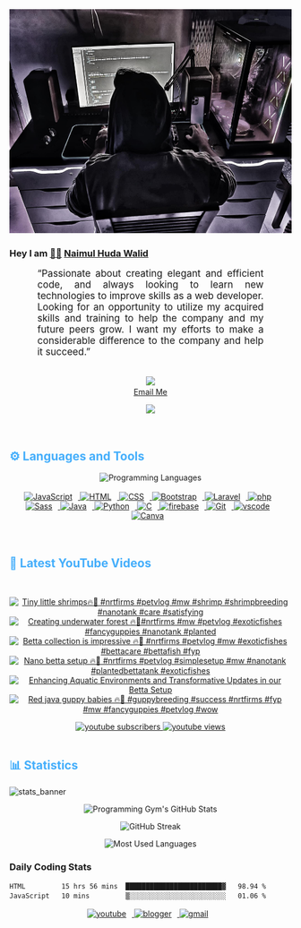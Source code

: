 <!-- ![github_cover_banner](https://www.digitalsolutionservices.com/img/services/web%20development.gif)-->

<div align="center" style="display:block;">
    <img height="400px" width="100%" alt="github cover banner" src="https://raw.githubusercontent.com/NaimulHudaWalid/NaimulHudaWalid/main/272276268_3114779035434264_920860974401480824_n.jpg"/> 
</div>

### Hey I am [👨🏻‍][facebook] [Naimul Huda Walid][youtube]



<p align:"center" style="text-align: justify; margin: 0 50px; font-size: 17px;" >
   “Passionate about creating elegant and efficient code, and always looking to learn new technologies to improve skills as a web developer. Looking for an opportunity to utilize my acquired skills and training to help the company and my future peers grow. I want my efforts to make a considerable difference to the company and help it succeed.”
<br>
<br>
<div align="center">

![](https://visitor-badge.glitch.me/badge?page_id=NaimulHudaWalid)
    <br />
[Email Me](mailto:dev.naimulhuda@gmail.com)
</div>
</p>
<!-- Typing SVG by DenverCoder1 - https://github.com/DenverCoder1/readme-typing-svg -->
<p align="center">
<!--   <a href="https://github.com/DenverCoder1/readme-typing-svg"> -->
    <img src="https://readme-typing-svg.herokuapp.com?color=E22FE4&width=380&height=45&lines=Open-Source+Enthusiast;Learning+In+Public;Empowering+Others;Nice+To+Meet+You+...&center=true"></a>

</p>
<br>
<!-- Languages and Tools -->

<h2 style="color: #44AEFB">⚙️ Languages and Tools</h2>
<div align="center" style="display:block;">
    <img width="100px" alt="Programming Languages" src="https://user-images.githubusercontent.com/78341798/194531121-47b0119a-ce00-439d-b586-125f86acb098.png"/> 
</div>
<br>   
<!-- Icons Resources -->
<!-- https://devicon.dev/ -->
<!-- https://cdn.jsdelivr.net/npm/simple-icons@v3/icons/ -->
<div align="center">
  <a href="https://developer.mozilla.org/en-US/docs/Web/JavaScript" target="_blank" rel="noreferrer">
      <img  alt="JavaScript" height="50px" style="padding-right:10px;" src="https://cdn.jsdelivr.net/gh/devicons/devicon/icons/javascript/javascript-plain.svg"/>
  </a>
  
 
  <a href="https://developer.mozilla.org/en-US/docs/Web/HTML" target="_blank" rel="noreferrer">
      <img  alt="HTML" height="50px" style="padding-right:10px;" src="https://cdn.jsdelivr.net/gh/devicons/devicon/icons/html5/html5-original.svg"/>
  </a>
  <a href="https://developer.mozilla.org/en-US/docs/Web/CSS" target="_blank" rel="noreferrer">
      <img  alt="CSS" height="50px" style="padding-right:10px;" src="https://cdn.jsdelivr.net/gh/devicons/devicon/icons/css3/css3-original.svg"/>
  </a>
  <a href="https://getbootstrap.com/" target="_blank" rel="noreferrer">
      <img  alt="Bootstrap" height="50px" style="padding-right:10px;" src="https://cdn.jsdelivr.net/gh/devicons/devicon/icons/bootstrap/bootstrap-original.svg"/>
  </a> 
  <a href="https://laravel.com/" target="_blank" rel="noreferrer">
      <img  alt="Laravel" height="50px" style="padding-right:10px;" src="https://cdn.jsdelivr.net/gh/devicons/devicon/icons/laravel/laravel-plain.svg"/>
  </a>
  <a href="https://www.php.net/" target="_blank" rel="noreferrer">
      <img  alt="php" height="50px" style="padding-right:10px;" src="https://cdn.jsdelivr.net/gh/devicons/devicon/icons/php/php-original.svg"/>
  </a>
  <a href="https://sass-lang.com/" target="_blank" rel="noreferrer">
      <img  alt="Sass" height="50px" style="padding-right:10px;" src="https://cdn.jsdelivr.net/gh/devicons/devicon/icons/sass/sass-original.svg"/>
  </a>
  <a href="https://www.java.com/en/" target="_blank" rel="noreferrer">
      <img  alt="Java" height="50px" style="padding-right:10px;" src="https://cdn.jsdelivr.net/gh/devicons/devicon/icons/java/java-original.svg"/>
  </a>    
  <a href="https://www.python.org/" target="_blank" rel="noreferrer">
      <img  alt="Python" height="50px" style="padding-right:10px;" src="https://cdn.jsdelivr.net/gh/devicons/devicon/icons/python/python-original.svg"/>
  </a>
  <a href="https://www.cprogramming.com/" target="_blank" rel="noreferrer">
      <img  alt="C" height="50px" style="padding-right:10px;" src="https://cdn.jsdelivr.net/gh/devicons/devicon/icons/c/c-original.svg"/>
  </a>
  
  <a href="https://firebase.google.com/" target="_blank" rel="noreferrer">
      <img  alt="firebase" height="50px" style="padding-right:10px;" src="https://cdn.jsdelivr.net/gh/devicons/devicon/icons/firebase/firebase-plain.svg"/>
  </a>
 
  <a href="https://git-scm.com/" target="_blank" rel="noreferrer">
      <img  alt="Git" height="50px" style="padding-right:10px;" src="https://cdn.jsdelivr.net/gh/devicons/devicon/icons/git/git-original.svg"/>
  </a>
  
  <a href="https://code.visualstudio.com/" target="_blank" rel="noreferrer">
      <img  alt="vscode" height="50px" style="padding-right:10px;"src="https://cdn.jsdelivr.net/gh/devicons/devicon/icons/vscode/vscode-original.svg"/>
  </a>
  <a href="https://www.canva.com/" target="_blank" rel="noreferrer">
      <img  alt="Canva" height="50px" style="padding-right:10px;" src="https://cdn.jsdelivr.net/gh/devicons/devicon/icons/canva/canva-original.svg"/> 
  </a>
</div>
<br>
<br>

<!-- Latest YouTube Videos -->

<h2 style="color: #44AEFB">🎦 Latest YouTube Videos</h2>
<br />

<!-- Resource/Reference: https://github.com/DenverCoder1/github-readme-youtube-cards -->
<div class="youtube videos cards" align="center">

<!-- BEGIN YOUTUBE-CARDS -->
[![Tiny little shrimps🔥🖤 #nrtfirms #petvlog #mw #shrimp #shrimpbreeding #nanotank #care #satisfying](https://ytcards.demolab.com/?id=UElgbHTuKi0&title=Tiny+little+shrimps%F0%9F%94%A5%F0%9F%96%A4+%23nrtfirms+%23petvlog+%23mw+%23shrimp+%23shrimpbreeding+%23nanotank+%23care+%23satisfying&lang=en&timestamp=1706401266&background_color=%230d1117&title_color=%23ffffff&stats_color=%23dedede&max_title_lines=1&width=250&border_radius=5 "Tiny little shrimps🔥🖤 #nrtfirms #petvlog #mw #shrimp #shrimpbreeding #nanotank #care #satisfying")](https://www.youtube.com/watch?v=UElgbHTuKi0)
[![Creating underwater forest 🔥🖤#nrtfirms #mw #petvlog #exoticfishes #fancyguppies #nanotank #planted](https://ytcards.demolab.com/?id=gjP0xofrVw4&title=Creating+underwater+forest+%F0%9F%94%A5%F0%9F%96%A4%23nrtfirms+%23mw+%23petvlog+%23exoticfishes+%23fancyguppies+%23nanotank+%23planted&lang=en&timestamp=1706372882&background_color=%230d1117&title_color=%23ffffff&stats_color=%23dedede&max_title_lines=1&width=250&border_radius=5 "Creating underwater forest 🔥🖤#nrtfirms #mw #petvlog #exoticfishes #fancyguppies #nanotank #planted")](https://www.youtube.com/watch?v=gjP0xofrVw4)
[![Betta collection is impressive 🔥🖤 #nrtfirms #petvlog #mw #exoticfishes #bettacare #bettafish #fyp](https://ytcards.demolab.com/?id=Hx_p7LjF6r4&title=Betta+collection+is+impressive+%F0%9F%94%A5%F0%9F%96%A4+%23nrtfirms+%23petvlog+%23mw+%23exoticfishes+%23bettacare+%23bettafish+%23fyp&lang=en&timestamp=1706327262&background_color=%230d1117&title_color=%23ffffff&stats_color=%23dedede&max_title_lines=1&width=250&border_radius=5 "Betta collection is impressive 🔥🖤 #nrtfirms #petvlog #mw #exoticfishes #bettacare #bettafish #fyp")](https://www.youtube.com/watch?v=Hx_p7LjF6r4)
[![Nano betta setup 🔥🖤 #nrtfirms #petvlog #simplesetup #mw #nanotank #plantedbettatank #exoticfishes](https://ytcards.demolab.com/?id=ua7-qfzePcE&title=Nano+betta+setup+%F0%9F%94%A5%F0%9F%96%A4+%23nrtfirms+%23petvlog+%23simplesetup+%23mw+%23nanotank+%23plantedbettatank+%23exoticfishes&lang=en&timestamp=1706313653&background_color=%230d1117&title_color=%23ffffff&stats_color=%23dedede&max_title_lines=1&width=250&border_radius=5 "Nano betta setup 🔥🖤 #nrtfirms #petvlog #simplesetup #mw #nanotank #plantedbettatank #exoticfishes")](https://www.youtube.com/watch?v=ua7-qfzePcE)
[![Enhancing Aquatic Environments and Transformative Updates in our Betta Setup](https://ytcards.demolab.com/?id=qOzUFefrOdk&title=Enhancing+Aquatic+Environments+and+Transformative+Updates+in+our+Betta+Setup&lang=en&timestamp=1706313215&background_color=%230d1117&title_color=%23ffffff&stats_color=%23dedede&max_title_lines=1&width=250&border_radius=5 "Enhancing Aquatic Environments and Transformative Updates in our Betta Setup")](https://www.youtube.com/watch?v=qOzUFefrOdk)
[![Red java guppy babies 🔥🖤 #guppybreeding #success #nrtfirms #fyp #mw #fancyguppies #petvlog #wow](https://ytcards.demolab.com/?id=1REN2DJIRt4&title=Red+java+guppy+babies+%F0%9F%94%A5%F0%9F%96%A4+%23guppybreeding+%23success+%23nrtfirms+%23fyp+%23mw+%23fancyguppies+%23petvlog+%23wow&lang=en&timestamp=1706235959&background_color=%230d1117&title_color=%23ffffff&stats_color=%23dedede&max_title_lines=1&width=250&border_radius=5 "Red java guppy babies 🔥🖤 #guppybreeding #success #nrtfirms #fyp #mw #fancyguppies #petvlog #wow")](https://www.youtube.com/watch?v=1REN2DJIRt4)
<!-- END YOUTUBE-CARDS -->
</div>

<!-- Begin Youtube Buttons -->
<!-- Resource/Reference:  https://github.com/DenverCoder1/custom-icon-badges -->
<div class="youtube buttons" align="center">
    <a href="https://www.youtube.com/channel/UCa3YaFwzSII0kKg3Nads2dQ"  target="_blank">
        <img alt="youtube subscribers" src="https://img.shields.io/youtube/channel/subscribers/UCa3YaFwzSII0kKg3Nads2dQ?logo=youtube&logoColor=red&style=for-the-badge"/>
    </a> 
    <a href="https://www.youtube.com/channel/UCa3YaFwzSII0kKg3Nads2dQ"  target="_blank">
        <img alt="youtube views" src="https://custom-icon-badges.demolab.com/youtube/channel/views/UCa3YaFwzSII0kKg3Nads2dQ?color=%23E05D44&logo=eye&logoColor=white&style=for-the-badge&labelColor=#555555"/>
    </a> 
</div>
<br>
<!-- End Youtube Buttons -->

<!-- Statistics -->

<h2 style="color: #44AEFB">📊 Statistics</h2>

![stats_banner](https://user-images.githubusercontent.com/78341798/194534778-d662496c-ae00-4e8d-ae9b-b90912054e7f.gif)

<!-- Begin Stats Cards -->
<!-- Resources:  -->
<!-- Github & Languages Stats: https://github.com/naimul15-12090/github-readme-stats --> 
<!-- Streak Stats: https://github.com/denvercoder1/github-readme-streak-stats -->
<!-- Change the value after ?username= to your GitHub username. -->
<div class="stats" align="center">

![Programming Gym's GitHub Stats](https://github-readme-stats.vercel.app/api?username=NaimulHudaWalid&hide=stars&count_private=true&show_icons=true&theme=algolia&border_radius=20)

![GitHub Streak](https://streak-stats.demolab.com?user=NaimulHudaWalid&count_private=true&theme=algolia&border_radius=22)

![Most Used Languages](https://github-readme-stats.vercel.app/api/top-langs/?username=NaimulHudaWalid&langs_count=8&layout=compact&show_icons=true&theme=algolia&border_radius=20)
    
<!-- ![Top Langs](https://github-readme-stats.vercel.app/api/top-langs/?username=naimul15-12090&langs_count=8) -->
<!-- [![Top Langs](https://github-readme-stats.vercel.app/api/top-langs/?username=naimul15-12090&layout=compact)](https://github.com/anuraghazra/github-readme-stats)
 -->
    
</div>
<!--  End Stats Cards -->



### Daily Coding Stats
<!--START_SECTION:waka-->

```txt
HTML         15 hrs 56 mins  ████████████████████████▓   98.94 %
JavaScript   10 mins         ▒░░░░░░░░░░░░░░░░░░░░░░░░   01.06 %
```

<!--END_SECTION:waka-->
<!-- Begin Footer -->
<!-- Icons Resources -->
<!-- https://devicon.dev/ -->
<div class="footer" align="center" style="margin:15px;">
    <a href="https://www.youtube.com/channel/UCa3YaFwzSII0kKg3Nads2dQ" target="_blank">
        <img  style="margin:0 10px 10px 0;" src="https://user-images.githubusercontent.com/78341798/194531650-698ef1b1-9cbd-4b4f-96ef-5a2ec4b5d7e6.svg" alt="youtube" width="40px"/>
    </a>
    <a href="https://www.linkedin.com/in/naimulhudawalid/" target="_blank">
        <img style="margin:0 10px 10px 0;" src="https://user-images.githubusercontent.com/78341798/194531458-b5dfeb1b-bad5-4dfa-909a-2e402262db9a.svg" alt="blogger" width="40px"/>
    </a>
    <a href="mailto:dev.naimulhuda@gmail.com" target="_blank">
        <img style="margin:0 10px 10px 0;" src="https://user-images.githubusercontent.com/78341798/194531383-ddb2b774-5bb9-491c-b601-4a4a7d9792fb.svg" alt="gmail" width="40px"/>
    </a>
</div>
<!-- End Footer -->

[youtube]: https://www.youtube.com/channel/UCa3YaFwzSII0kKg3Nads2dQ
[facebook]: https://www.facebook.com/profile.php?id=100007065945838
